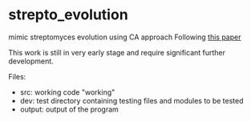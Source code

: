 # strepto_evolution
mimic streptomyces evolution using CA approach
Following [this paper](https://doi.org/10.15252/msb.202211353)

This work is still in very early stage and require significant further development.

Files:
- src: working code "working"
- dev: test directory containing testing files and modules to be tested
- output: output of the program

